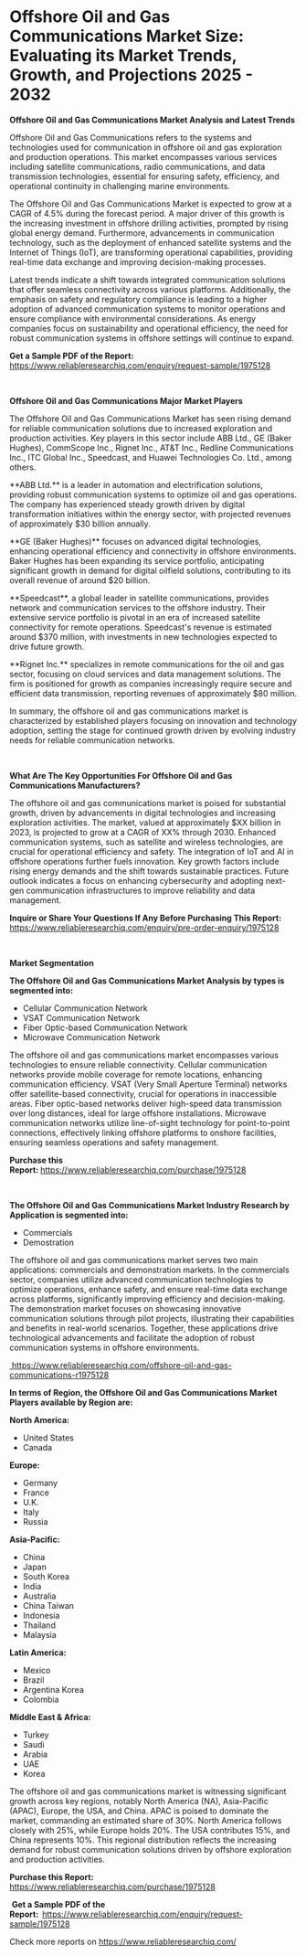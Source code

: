 <p><h1>Offshore Oil and Gas Communications Market Size: Evaluating its Market Trends, Growth, and Projections 2025 - 2032</h1></p><p><strong>Offshore Oil and Gas Communications Market Analysis and Latest Trends</strong></p>
<p><p>Offshore Oil and Gas Communications refers to the systems and technologies used for communication in offshore oil and gas exploration and production operations. This market encompasses various services including satellite communications, radio communications, and data transmission technologies, essential for ensuring safety, efficiency, and operational continuity in challenging marine environments.</p><p>The Offshore Oil and Gas Communications Market is expected to grow at a CAGR of 4.5% during the forecast period. A major driver of this growth is the increasing investment in offshore drilling activities, prompted by rising global energy demand. Furthermore, advancements in communication technology, such as the deployment of enhanced satellite systems and the Internet of Things (IoT), are transforming operational capabilities, providing real-time data exchange and improving decision-making processes.</p><p>Latest trends indicate a shift towards integrated communication solutions that offer seamless connectivity across various platforms. Additionally, the emphasis on safety and regulatory compliance is leading to a higher adoption of advanced communication systems to monitor operations and ensure compliance with environmental considerations. As energy companies focus on sustainability and operational efficiency, the need for robust communication systems in offshore settings will continue to expand.</p></p>
<p><strong>Get a Sample PDF of the Report:&nbsp;</strong> <a href="https://www.reliableresearchiq.com/enquiry/request-sample/1975128?utm_campaign=103&utm_medium=2&utm_source=Github&utm_content=ia&utm_term=15012025&utm_id=offshore-oil-and-gas-communications">https://www.reliableresearchiq.com/enquiry/request-sample/1975128</a></p>
<p>&nbsp;</p>
<p><strong>Offshore Oil and Gas Communications Major Market Players</strong></p>
<p><p>The Offshore Oil and Gas Communications Market has seen rising demand for reliable communication solutions due to increased exploration and production activities. Key players in this sector include ABB Ltd., GE (Baker Hughes), CommScope Inc., Rignet Inc., AT&T Inc., Redline Communications Inc., ITC Global Inc., Speedcast, and Huawei Technologies Co. Ltd., among others.</p><p>**ABB Ltd.** is a leader in automation and electrification solutions, providing robust communication systems to optimize oil and gas operations. The company has experienced steady growth driven by digital transformation initiatives within the energy sector, with projected revenues of approximately $30 billion annually.</p><p>**GE (Baker Hughes)** focuses on advanced digital technologies, enhancing operational efficiency and connectivity in offshore environments. Baker Hughes has been expanding its service portfolio, anticipating significant growth in demand for digital oilfield solutions, contributing to its overall revenue of around $20 billion.</p><p>**Speedcast**, a global leader in satellite communications, provides network and communication services to the offshore industry. Their extensive service portfolio is pivotal in an era of increased satellite connectivity for remote operations. Speedcast's revenue is estimated around $370 million, with investments in new technologies expected to drive future growth.</p><p>**Rignet Inc.** specializes in remote communications for the oil and gas sector, focusing on cloud services and data management solutions. The firm is positioned for growth as companies increasingly require secure and efficient data transmission, reporting revenues of approximately $80 million.</p><p>In summary, the offshore oil and gas communications market is characterized by established players focusing on innovation and technology adoption, setting the stage for continued growth driven by evolving industry needs for reliable communication networks.</p></p>
<p>&nbsp;</p>
<p><strong>What Are The Key Opportunities For Offshore Oil and Gas Communications Manufacturers?</strong></p>
<p><p>The offshore oil and gas communications market is poised for substantial growth, driven by advancements in digital technologies and increasing exploration activities. The market, valued at approximately $XX billion in 2023, is projected to grow at a CAGR of XX% through 2030. Enhanced communication systems, such as satellite and wireless technologies, are crucial for operational efficiency and safety. The integration of IoT and AI in offshore operations further fuels innovation. Key growth factors include rising energy demands and the shift towards sustainable practices. Future outlook indicates a focus on enhancing cybersecurity and adopting next-gen communication infrastructures to improve reliability and data management.</p></p>
<p><strong>Inquire or Share Your Questions If Any Before Purchasing This Report:</strong> <a href="https://www.reliableresearchiq.com/enquiry/pre-order-enquiry/1975128?utm_campaign=103&utm_medium=2&utm_source=Github&utm_content=ia&utm_term=15012025&utm_id=offshore-oil-and-gas-communications">https://www.reliableresearchiq.com/enquiry/pre-order-enquiry/1975128</a></p>
<p>&nbsp;</p>
<p><strong>Market Segmentation</strong></p>
<p><strong>The Offshore Oil and Gas Communications Market Analysis by types is segmented into:</strong></p>
<p><ul><li>Cellular Communication Network</li><li>VSAT Communication Network</li><li>Fiber Optic-based Communication Network</li><li>Microwave Communication Network</li></ul></p>
<p><p>The offshore oil and gas communications market encompasses various technologies to ensure reliable connectivity. Cellular communication networks provide mobile coverage for remote locations, enhancing communication efficiency. VSAT (Very Small Aperture Terminal) networks offer satellite-based connectivity, crucial for operations in inaccessible areas. Fiber optic-based networks deliver high-speed data transmission over long distances, ideal for large offshore installations. Microwave communication networks utilize line-of-sight technology for point-to-point connections, effectively linking offshore platforms to onshore facilities, ensuring seamless operations and safety management.</p></p>
<p><strong>Purchase this Report:&nbsp;</strong><a href="https://www.reliableresearchiq.com/purchase/1975128?utm_campaign=103&utm_medium=2&utm_source=Github&utm_content=ia&utm_term=15012025&utm_id=offshore-oil-and-gas-communications">https://www.reliableresearchiq.com/purchase/1975128</a></p>
<p>&nbsp;</p>
<p><strong>The Offshore Oil and Gas Communications Market Industry Research by Application is segmented into:</strong></p>
<p><ul><li>Commercials</li><li>Demostration</li></ul></p>
<p><p>The offshore oil and gas communications market serves two main applications: commercials and demonstration markets. In the commercials sector, companies utilize advanced communication technologies to optimize operations, enhance safety, and ensure real-time data exchange across platforms, significantly improving efficiency and decision-making. The demonstration market focuses on showcasing innovative communication solutions through pilot projects, illustrating their capabilities and benefits in real-world scenarios. Together, these applications drive technological advancements and facilitate the adoption of robust communication systems in offshore environments.</p></p>
<p><a href="https://www.reliableresearchiq.com/offshore-oil-and-gas-communications-r1975128?utm_campaign=103&utm_medium=2&utm_source=Github&utm_content=ia&utm_term=15012025&utm_id=offshore-oil-and-gas-communications">&nbsp;https://www.reliableresearchiq.com/offshore-oil-and-gas-communications-r1975128</a></p>
<p><strong>In terms of Region, the Offshore Oil and Gas Communications Market Players available by Region are:</strong></p>
<p>
    <p> <strong> North America: </strong>
        <ul>
            <li>United States</li>
            <li>Canada</li>
        </ul>
        </p> 
    <p> <strong> Europe: </strong>
        <ul>
            <li>Germany</li>
            <li>France</li>
            <li>U.K.</li>
            <li>Italy</li>
            <li>Russia</li>
        </ul>
        </p> 
    <p> <strong> Asia-Pacific: </strong>
        <ul>
            <li>China</li>
            <li>Japan</li>
            <li>South Korea</li>
            <li>India</li>
            <li>Australia</li>
            <li>China Taiwan</li>
            <li>Indonesia</li>
            <li>Thailand</li>
            <li>Malaysia</li>
        </ul>
        </p> 
    <p> <strong> Latin America: </strong>
        <ul>
            <li>Mexico</li>
            <li>Brazil</li>
            <li>Argentina Korea</li>
            <li>Colombia</li>
        </ul>
        </p> 
    <p> <strong> Middle East & Africa: </strong>
        <ul>
            <li>Turkey</li>
            <li>Saudi</li>
            <li>Arabia</li>
            <li>UAE</li>
            <li>Korea</li>
        </ul>
    </p>
    </p>
<p><p>The offshore oil and gas communications market is witnessing significant growth across key regions, notably North America (NA), Asia-Pacific (APAC), Europe, the USA, and China. APAC is poised to dominate the market, commanding an estimated share of 30%. North America follows closely with 25%, while Europe holds 20%. The USA contributes 15%, and China represents 10%. This regional distribution reflects the increasing demand for robust communication solutions driven by offshore exploration and production activities.</p></p>
<p><strong>Purchase this Report: </strong><a href="https://www.reliableresearchiq.com/purchase/1975128?utm_campaign=103&utm_medium=2&utm_source=Github&utm_content=ia&utm_term=15012025&utm_id=offshore-oil-and-gas-communications">https://www.reliableresearchiq.com/purchase/1975128</a></p>
<p>&nbsp;<strong>Get a Sample PDF of the Report:&nbsp;&nbsp;</strong><a href="https://www.reliableresearchiq.com/enquiry/request-sample/1975128?utm_campaign=103&utm_medium=2&utm_source=Github&utm_content=ia&utm_term=15012025&utm_id=offshore-oil-and-gas-communications">https://www.reliableresearchiq.com/enquiry/request-sample/1975128</a></p>
<p><strong></strong></p>
<p>Check more reports on <a href="https://www.reliableresearchiq.com/?utm_campaign=103&utm_medium=2&utm_source=Github&utm_content=ia&utm_term=15012025&utm_id=offshore-oil-and-gas-communications">https://www.reliableresearchiq.com/</a></p>